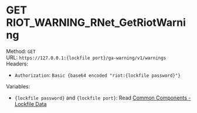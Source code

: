 # GET RIOT_WARNING_RNet_GetRiotWarning

Method: `GET`  
URL: `https://127.0.0.1:{lockfile port}/ga-warning/v1/warnings`  
Headers:
 - `Authorization`: `Basic {base64 encoded "riot:{lockfile password}"}`

Variables:
 - `{lockfile password}` and `{lockfile port}`: Read [Common Components - Lockfile Data](..\common-components.md#lockfile-data)

